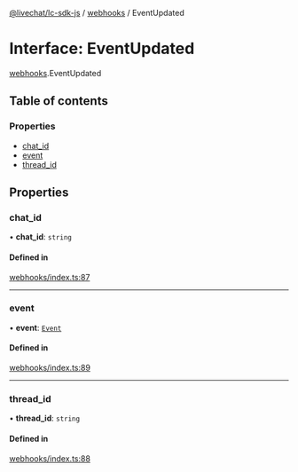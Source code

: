 [@livechat/lc-sdk-js](../README.md) / [webhooks](../modules/webhooks.md) / EventUpdated

# Interface: EventUpdated

[webhooks](../modules/webhooks.md).EventUpdated

## Table of contents

### Properties

- [chat\_id](webhooks.EventUpdated.md#chat_id)
- [event](webhooks.EventUpdated.md#event)
- [thread\_id](webhooks.EventUpdated.md#thread_id)

## Properties

### chat\_id

• **chat\_id**: `string`

#### Defined in

[webhooks/index.ts:87](https://github.com/livechat/lc-sdk-js/blob/a3fdde0/src/webhooks/index.ts#L87)

___

### event

• **event**: [`Event`](../modules/objects.md#event)

#### Defined in

[webhooks/index.ts:89](https://github.com/livechat/lc-sdk-js/blob/a3fdde0/src/webhooks/index.ts#L89)

___

### thread\_id

• **thread\_id**: `string`

#### Defined in

[webhooks/index.ts:88](https://github.com/livechat/lc-sdk-js/blob/a3fdde0/src/webhooks/index.ts#L88)
